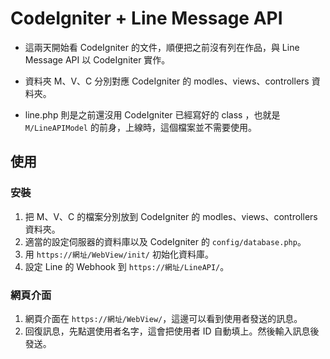 # CodeIgniter + Line Message API

* 這兩天開始看 CodeIgniter 的文件，順便把之前沒有列在作品，與 Line Message API 以 CodeIgniter 實作。

* 資料夾 M、V、C 分別對應 CodeIgniter 的 modles、views、controllers 資料夾。

* line.php 則是之前還沒用 CodeIgniter 已經寫好的 class ，也就是 `M/LineAPIModel` 的前身，上線時，這個檔案並不需要使用。

## 使用

### 安裝

1. 把 M、V、C 的檔案分別放到 CodeIgniter 的 modles、views、controllers 資料夾。
2. 適當的設定伺服器的資料庫以及 CodeIgniter 的 `config/database.php`。
3. 用 `https://網址/WebView/init/` 初始化資料庫。
4. 設定 Line 的 Webhook 到 `https://網址/LineAPI/`。

### 網頁介面

1. 網頁介面在 `https://網址/WebView/`，這邊可以看到使用者發送的訊息。
2. 回復訊息，先點選使用者名字，這會把使用者 ID 自動填上。然後輸入訊息後發送。